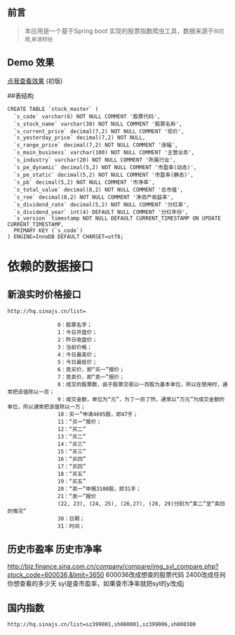 ## 前言

> 本应用是一个基于Spring boot 实现的股票指数爬虫工具，数据来源于`同花顺`,`新浪财经`

## Demo 效果

[点我查看效果](http://www.gelinzhijia.com/stock/) (初版)

##表结构

```
CREATE TABLE `stock_master` (
  `s_code` varchar(6) NOT NULL COMMENT '股票代码',
  `s_stock_name` varchar(30) NOT NULL COMMENT '股票名称',
  `s_current_price` decimal(7,2) NOT NULL COMMENT '现价',
  `s_yesterday_price` decimal(7,2) NOT NULL,
  `s_range_price` decimal(7,2) NOT NULL COMMENT '涨幅',
  `s_main_business` varchar(100) NOT NULL COMMENT '主营业务',
  `s_industry` varchar(20) NOT NULL COMMENT '所属行业',
  `s_pe_dynamic` decimal(5,2) NOT NULL COMMENT '市盈率(动态)',
  `s_pe_static` decimal(5,2) NOT NULL COMMENT '市盈率(静态)',
  `s_pb` decimal(5,2) NOT NULL COMMENT '市净率',
  `s_total_value` decimal(8,2) NOT NULL COMMENT '总市值',
  `s_roe` decimal(8,2) NOT NULL COMMENT '净资产收益率',
  `s_dividend_rate` decimal(5,2) NOT NULL COMMENT '分红率',
  `s_dividend_year` int(4) DEFAULT NULL COMMENT '分红年份',
  `s_version` timestamp NOT NULL DEFAULT CURRENT_TIMESTAMP ON UPDATE CURRENT_TIMESTAMP,
  PRIMARY KEY (`s_code`)
) ENGINE=InnoDB DEFAULT CHARSET=utf8;

```
# 依赖的数据接口

## 新浪实时价格接口

```
http://hq.sinajs.cn/list=

				0：股票名字；
				1：今日开盘价；
				2：昨日收盘价；
				3：当前价格；
				4：今日最高价；
				5：今日最低价；
				6：竞买价，即“买一”报价；
				7：竞卖价，即“卖一”报价；
				8：成交的股票数，由于股票交易以一百股为基本单位，所以在使用时，通常把该值除以一百；
				9：成交金额，单位为“元”，为了一目了然，通常以“万元”为成交金额的单位，所以通常把该值除以一万；
				10：买一”申请4695股，即47手；
				11：“买一”报价；
				12：“买二”
				13：“买二”
				14：“买三”
				15：“买三”
				16：“买四”
				17：“买四”
				18：“买五”
				19：“买五”
				20：“卖一”申报3100股，即31手；
				21：“卖一”报价
				(22, 23), (24, 25), (26,27), (28, 29)分别为“卖二”至“卖四的情况”
				30：日期；
				31：时间；
```
## 历史市盈率 历史市净率
http://biz.finance.sina.com.cn/company/compare/img_syl_compare.php?stock_code=600036,&limit=3650
600036改成想查的股票代码 2400改成任何你想查看的多少天 syl是查市盈率，如果查市净率就把syl的y改成j


## 国内指数
`http://hq.sinajs.cn/list=sz399001,sh000001,sz399006,sh000300`
